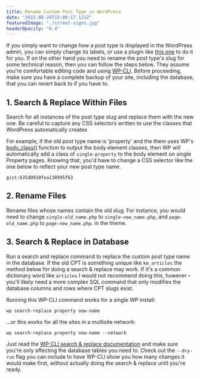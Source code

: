 ```yaml
---
title: Rename Custom Post Type in WordPress
date: "2015-08-28T15:00:17.121Z"
featuredImage: "./street-signs.jpg"
headerOpacity: "0.4"
---
```


If you simply want to change how a post type is displayed in the WordPress admin, you can simply change its labels, or use a plugin like [this one](https://wordpress.org/plugins/cpt-editor/) to do it for you. If on the other hand you need to rename the post type's slug for some technical reason, then you can follow the steps below. They assume you're comfortable editing code and using [WP-CLI](http://wp-cli.org/). Before proceeding, make sure you have a complete backup of your site, including the database, that you can revert back to if you have to.

## 1. Search & Replace Within Files

Search for all instances of the post type slug and replace them with the new one. Be careful to capture any CSS selectors written to use the classes that WordPress automatically creates

For example, if the old post type name is ‘property' and the them uses WP's [body_class()](https://developer.wordpress.org/reference/functions/body_class/) function to output the body element classes, then WP will automatically add a class of `single-property` to the body element on single Property pages. Knowing that, you'd have to change a CSS selector like the one below to reflect your new post type name.

`gist:635d0910fea138995f63`

## 2. Rename Files

Rename files whose names contain the old slug. For instance, you would need to change `single-old_name.php` to `single-new_name.php`, and `page-old_name.php` to `page-new_name.php`. in the theme.

## 3. Search & Replace in Database

Run a search and replace command to replace the custom post type name in the database. If the old CPT is something unique like `km_articles` the method below for doing a search & replace may work. If it's a common dictionary word like `articles` I would not recommend doing this, however – you'll likely need a more complex SQL command that only modifies the database columns and rows where CPT slugs exist.

Running this WP-CLI command works for a single WP install:

`wp search-replace property new-name`

…or this works for all the sites in a multisite network:

`wp search-replace property new-name --network`

Just read the [WP-CLI search & replace documentation](https://developer.wordpress.org/cli/commands/search-replace/) and make sure you're only affecting the database tables you need to. Check out the `--dry-run` flag you can include to have WP-CLI show you how many changes it would make first, without actually doing the search & replace until you're ready.
